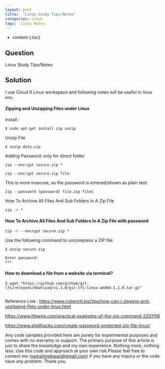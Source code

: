 ```yaml
---
layout: post
title:  "Linux Study Tips/Notes"
categories: Linux
tags:  Linux Notes
---
```

* content
{:toc}

## Question

Linux Study Tips/Notes






## Solution

I use Cloud 9 Linux workspace and following notes will be useful in linux env.

#### Zipping and Unzipping Files under Linux

install :
```
$ sudo apt-get install zip unzip
```

Unzip File
```
$ unzip data.zip
```

Adding Password: only for direct folder



```
zip --encrypt secure.zip * 
 
zip --encrypt secure.zip file 

```

This is more insecure, as the password is entered/shown as plain text: 

```
zip --password (password) file.zip files 
```

How To Archive All Files And Sub Folders In A Zip File 


```
zip -r *
```

#### How To Archive All Files And Sub Folders In A Zip File with password

```
zip -r --encrypt secure.zip *
```


Use the following command to uncompress a ZIP file: 

```
$ unzip secure.zip 
 
Enter password: 
*** 
```  
  

#### How to download a file from a website via terminal?  

```
$ wget "https://github.com/github/git-lfs/releases/download/v1.1.0/git-lfs-linux-amd64-1.1.0.tar.gz" 
 
 ```
 
 
Reference Link : 
https://www.cyberciti.biz/tips/how-can-i-zipping-and-unzipping-files-under-linux.html 
 
https://www.lifewire.com/practical-examples-of-the-zip-command-2201158 


https://www.shellhacks.com/create-password-protected-zip-file-linux/ 


Any code samples provided here are purely for experimental purposes and comes with no warranty or support.  The primary purpose of this article is just to share the knowledge and my own experience. Nothing more, nothing less. Use this code and approach at your own risk.Please feel free to contact me (yamshingkwan@gmail.com) if you have any inquiry or the code have any problem. Thank you.
